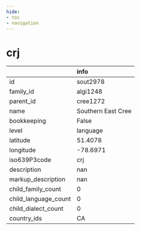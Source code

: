 ```yaml
---
hide:
- toc
- navigation
---
```

# crj
|                      | info               |
|:---------------------|:-------------------|
| id                   | sout2978           |
| family_id            | algi1248           |
| parent_id            | cree1272           |
| name                 | Southern East Cree |
| bookkeeping          | False              |
| level                | language           |
| latitude             | 51.4078            |
| longitude            | -78.6971           |
| iso639P3code         | crj                |
| description          | nan                |
| markup_description   | nan                |
| child_family_count   | 0                  |
| child_language_count | 0                  |
| child_dialect_count  | 0                  |
| country_ids          | CA                 |